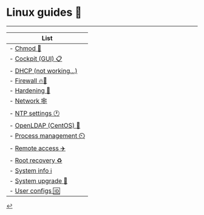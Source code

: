 # Linux guides 🐧
---

| List |
| - |
| - [Chmod 🎰](/Linux/chmod.html) |
| - [Cockpit (GUI) 📋](/Linux/cockpit.html) |
| - [DHCP (not working...)](/Linux/dhcp.html) |
| - [Firewall 🔥🚪](/Linux/firewall.html) |
| - [Hardening 🔐](/Linux/hardening.html) |
| - [Network 🕸️](/Linux/network.html) |
| - [NTP settings 🕐](/Linux/ntp-settings.html) |
| - [OpenLDAP (CentOS) 📂](/Linux/openLDAP.html) |
| - [Process management ⏲️](/Linux/process-management.html) |
| - [Remote access ✈️](/Linux/remote-access.html) |
| - [Root recovery ♻️](/Linux/root-recovery.html) |
| - [System info ℹ️](/Linux/system-info.html) |
| - [System upgrade 🔄](/Linux/system-upgrade.html) |
| - [User configs 🆔](/Linux/user-config.html) |

[↩️](./index.html)
